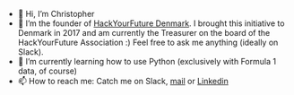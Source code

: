 - 👋 Hi, I’m Christopher
- 🌱 I’m the founder of [HackYourFuture Denmark](https://www.hackyourfuture.dk). I brought this initiative to Denmark in 2017 and am currently the Treasurer on the board of the HackYourFuture Association :) Feel free to ask me anything (ideally on Slack).
- 👀 I’m currently learning how to use Python (exclusively with Formula 1 data, of course)
- 📫 How to reach me: Catch me on Slack, [mail](mailto:"christopher@hackyourfuture.dk") or [Linkedin](https://www.linkedin.com/in/christopher-klueter/)
